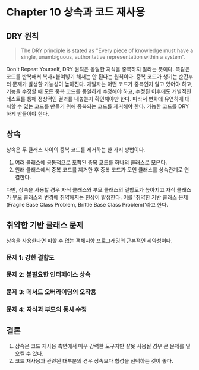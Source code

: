 # Chapter 10 상속과 코드 재사용

## DRY 원칙
> The DRY principle is stated as "Every piece of knowledge must have a single, unambiguous, authoritative representation within a system".  

Don't Repeat Yourself, DRY 원칙은 동일한 지식을 중복하지 말라는 뜻이다. 똑같은 코드를 반복해서 복사+붙여넣기 해서는 안 된다는 원칙이다. 중복 코드가 생기는 순간부터 문제가 발생할 가능성이 높아진다. 개발자는 어떤 코드가 중복인지 알고 있어야 하고, 기능을 수정할 때 모든 중복 코드를 동일하게 수정해야 하고, 수정된 이후에도 개별적인 테스트를 통해 정상적인 결과를 내놓는지 확인해야만 한다. 따라서 변화에 유연하게 대처할 수 있는 코드를 만들기 위해 중복되는 코드를 제거해야 한다. 가능한 코드를 DRY하게 만들어야 한다.  

## 상속
상속은 두 클래스 사이의 중복 코드를 제거하는 한 가지 방법이다. 

1. 여러 클래스에 공통적으로 포함된 중복 코드를 하나의 클래스로 모은다.  
2. 원래 클래스에서 중복 코드를 제거한 후 중복 코드가 모인 클래스를 상속관계로 연결한다.  

다만, 상속을 사용할 경우 자식 클래스와 부모 클래스의 결합도가 높아지고 자식 클래스가 부모 클래스의 변경에 취약해지는 현상이 발생한다. 이를 '취약한 기반 클래스 문제(Fragile Base Class Problem, Brittle Base Class Problem)'라고 한다.

## 취약한 기반 클래스 문제
상속을 사용한다면 피할 수 없는 객체지향 프로그래밍의 근본적인 취약성이다. 

### 문제 1: 강한 결합도

### 문제 2: 불필요한 인터페이스 상속

### 문제 3: 메서드 오버라이딩의 오작용

### 문제 4: 자식과 부모의 동시 수정

## 결론
1. 상속은 코드 재사용 측면에서 매우 강력한 도구지만 잘못 사용될 경우 큰 문제를 일으킬 수 있다.
2. 코드 재사용과 관련된 대부분의 경우 상속보다 합성을 선택하는 것이 좋다.